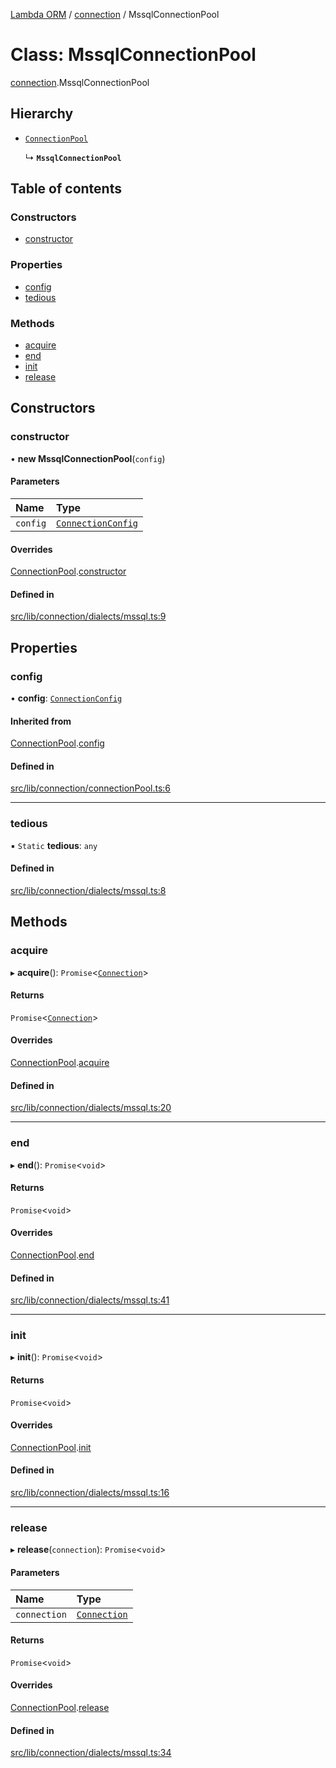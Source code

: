 [Lambda ORM](../README.md) / [connection](../modules/connection.md) / MssqlConnectionPool

# Class: MssqlConnectionPool

[connection](../modules/connection.md).MssqlConnectionPool

## Hierarchy

- [`ConnectionPool`](connection.ConnectionPool.md)

  ↳ **`MssqlConnectionPool`**

## Table of contents

### Constructors

- [constructor](connection.MssqlConnectionPool.md#constructor)

### Properties

- [config](connection.MssqlConnectionPool.md#config)
- [tedious](connection.MssqlConnectionPool.md#tedious)

### Methods

- [acquire](connection.MssqlConnectionPool.md#acquire)
- [end](connection.MssqlConnectionPool.md#end)
- [init](connection.MssqlConnectionPool.md#init)
- [release](connection.MssqlConnectionPool.md#release)

## Constructors

### constructor

• **new MssqlConnectionPool**(`config`)

#### Parameters

| Name | Type |
| :------ | :------ |
| `config` | [`ConnectionConfig`](../interfaces/connection.ConnectionConfig.md) |

#### Overrides

[ConnectionPool](connection.ConnectionPool.md).[constructor](connection.ConnectionPool.md#constructor)

#### Defined in

[src/lib/connection/dialects/mssql.ts:9](https://github.com/FlavioLionelRita/lambda-orm/blob/8e54723/src/lib/connection/dialects/mssql.ts#L9)

## Properties

### config

• **config**: [`ConnectionConfig`](../interfaces/connection.ConnectionConfig.md)

#### Inherited from

[ConnectionPool](connection.ConnectionPool.md).[config](connection.ConnectionPool.md#config)

#### Defined in

[src/lib/connection/connectionPool.ts:6](https://github.com/FlavioLionelRita/lambda-orm/blob/8e54723/src/lib/connection/connectionPool.ts#L6)

___

### tedious

▪ `Static` **tedious**: `any`

#### Defined in

[src/lib/connection/dialects/mssql.ts:8](https://github.com/FlavioLionelRita/lambda-orm/blob/8e54723/src/lib/connection/dialects/mssql.ts#L8)

## Methods

### acquire

▸ **acquire**(): `Promise`<[`Connection`](connection.Connection.md)\>

#### Returns

`Promise`<[`Connection`](connection.Connection.md)\>

#### Overrides

[ConnectionPool](connection.ConnectionPool.md).[acquire](connection.ConnectionPool.md#acquire)

#### Defined in

[src/lib/connection/dialects/mssql.ts:20](https://github.com/FlavioLionelRita/lambda-orm/blob/8e54723/src/lib/connection/dialects/mssql.ts#L20)

___

### end

▸ **end**(): `Promise`<`void`\>

#### Returns

`Promise`<`void`\>

#### Overrides

[ConnectionPool](connection.ConnectionPool.md).[end](connection.ConnectionPool.md#end)

#### Defined in

[src/lib/connection/dialects/mssql.ts:41](https://github.com/FlavioLionelRita/lambda-orm/blob/8e54723/src/lib/connection/dialects/mssql.ts#L41)

___

### init

▸ **init**(): `Promise`<`void`\>

#### Returns

`Promise`<`void`\>

#### Overrides

[ConnectionPool](connection.ConnectionPool.md).[init](connection.ConnectionPool.md#init)

#### Defined in

[src/lib/connection/dialects/mssql.ts:16](https://github.com/FlavioLionelRita/lambda-orm/blob/8e54723/src/lib/connection/dialects/mssql.ts#L16)

___

### release

▸ **release**(`connection`): `Promise`<`void`\>

#### Parameters

| Name | Type |
| :------ | :------ |
| `connection` | [`Connection`](connection.Connection.md) |

#### Returns

`Promise`<`void`\>

#### Overrides

[ConnectionPool](connection.ConnectionPool.md).[release](connection.ConnectionPool.md#release)

#### Defined in

[src/lib/connection/dialects/mssql.ts:34](https://github.com/FlavioLionelRita/lambda-orm/blob/8e54723/src/lib/connection/dialects/mssql.ts#L34)
